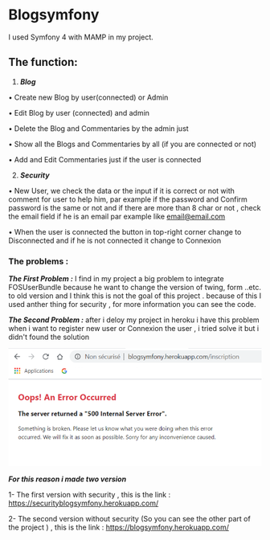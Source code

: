 # Blogsymfony
I used Symfony 4 with MAMP in my project.

## The function: 
1.	***Blog***

 •	Create new Blog by user(connected) or Admin

 •	Edit Blog by user (connected) and admin

 •	Delete the Blog and Commentaries by the admin just 

 •	Show all the Blogs and Commentaries by all (if you are connected or not)

 •	Add and Edit Commentaries just if the user is connected

2.	***Security***

 •	New User, we check the data or the input if it is correct or not with comment for user to help him, par example if the password and Confirm password is the same or not and if there are more than 8 char or not , check the email field if he is an email par example like email@email.com

 •	When the user is connected the button in top-right corner change to Disconnected and if he is not connected it change to Connexion

### The problems :

***The First Problem :*** I find in my project a big problem to integrate FOSUserBundle because he want to change the version of twing, form ..etc. to old version and I think this is not the goal of this project . because of this I used anther thing for security , for more information you can see the code.

***The Second Problem :*** after i deloy my project in heroku i have this problem when i want to register new user or Connexion the user , i tried solve it but i didn't found the solution

![GitHub Logo](https://github.com/shaqura/blogsymfony/blob/master/image/error.png)

***For this reason i made two version***

1- The first version with security , this is the link : https://securityblogsymfony.herokuapp.com/

2- The second version without security (So you can see the other part of the project ) , this is the link : https://blogsymfony.herokuapp.com/
